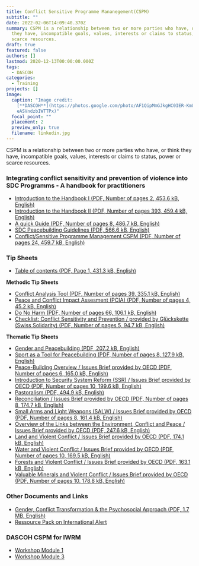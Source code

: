 ```yaml
---
title: Conflict Sensitive Programme Mananegement(CSPM)
subtitle: ""
date: 2022-02-06T14:09:40.370Z
summary: CSPM is a relationship between two or more parties who have, or think
  they have, incompatible goals, values, interests or claims to status, power or
  scarce resources.
draft: true
featured: false
authors: []
lastmod: 2020-12-13T00:00:00.000Z
tags:
  - DASCOH
categories:
  - Training
projects: []
image:
  caption: "Image credit:
    [**DASCOH**](https://photos.google.com/photo/AF1QipMmGJkgHC0IER-KmUyZSv0GdO\
    eASVndzbIWTTPx)"
  focal_point: ""
  placement: 2
  preview_only: true
  filename: linkedin.jpg
---
```


CSPM is a relationship between two or more parties who have, or think they have, incompatible goals, values, interests or claims to status, power or scarce resources. 

### **Integrating conflict sensitivity and prevention of violence into SDC Programms - A handbook for practitioners**

- [Introduction to the Handbook I (PDF, Number of pages 2, 453.6 kB, English)](https://www.eda.admin.ch/content/dam/deza/en/documents/themen/fragile-kontexte/159271-cspm-int1_EN.pdf)
- [Introduction to the Handbook II (PDF, Number of pages 393, 459.4 kB, English)](https://www.eda.admin.ch/content/dam/deza/en/documents/themen/fragile-kontexte/159282-cspm-int2_EN.pdf)
- [A quick Guide (PDF, Number of pages 8, 486.7 kB, English)](https://www.eda.admin.ch/content/dam/deza/en/documents/themen/fragile-kontexte/159283-cspm-quick-guide_EN.pdf)
- [SDC Peacebuilding Guidelines (PDF, 566.6 kB, English)](https://www.eda.admin.ch/content/dam/deza/en/documents/themen/fragile-kontexte/159291-peacebuilding-guidelines_EN.pdf)
- [Conflict/Sensitive Programme Management CSPM (PDF, Number of pages 24, 459.7 kB, English)](https://www.eda.admin.ch/content/dam/deza/en/documents/themen/fragile-kontexte/159292-cspm_EN.pdf)

### **Tip Sheets**

- [Table of contents (PDF, Page 1, 431.3 kB, English)](https://www.eda.admin.ch/content/dam/deza/en/documents/themen/fragile-kontexte/159294-tip-sheet-toc_EN.pdf)

**Methodic Tip Sheets**

- [Conflict Analysis Tool (PDF, Number of pages 39, 335.1 kB, English)](https://www.eda.admin.ch/content/dam/deza/en/documents/themen/fragile-kontexte/92755-tip-sheet-cat_EN.pdf)
- [Peace and Conflict Impact Assesment (PCIA) (PDF, Number of pages 4, 45.2 kB, English)](https://www.eda.admin.ch/content/dam/deza/en/documents/themen/fragile-kontexte/92756-tip-sheet-pcia_EN.pdf)
- [Do No Harm (PDF, Number of pages 66, 106.1 kB, English)](https://www.eda.admin.ch/content/dam/deza/en/documents/themen/fragile-kontexte/92757-tip-sheet-do-no-harm_EN.pdf)
- [Checklist: Conflict Sensitivity and Prevention / provided by Glückskette (Swiss Solidarity) (PDF, Number of pages 5, 94.7 kB, English)](https://www.eda.admin.ch/content/dam/deza/en/documents/themen/fragile-kontexte/92758-checklist-konfliktsensibilitaet-praevention_EN.pdf)

**Thematic Tip Sheets**

- [Gender and Peacebuilding (PDF, 207.2 kB, English)](https://www.eda.admin.ch/content/dam/deza/en/documents/themen/fragile-kontexte/92759-gender-peacebuilding_EN.pdf)
- [Sport as a Tool for Peacebuilding (PDF, Number of pages 8, 127.9 kB, English)](https://www.eda.admin.ch/content/dam/deza/en/documents/themen/fragile-kontexte/92813-sport-mittel-friedensentwicklung_EN.pdf)
- [Peace-Building Overview / Issues Brief provided by OECD (PDF, Number of pages 6, 165.0 kB, English)](https://www.eda.admin.ch/content/dam/deza/en/documents/themen/fragile-kontexte/92802-peace-building-overview_EN.pdf)
- [Introduction to Security System Reform (SSR) / Issues Brief provided by OECD (PDF, Number of pages 10, 199.6 kB, English)](https://www.eda.admin.ch/content/dam/deza/en/documents/themen/fragile-kontexte/92803-introduction-security-system-reform_EN.pdf)
- [Pastoralism (PDF, 494.9 kB, English)](https://www.eda.admin.ch/content/dam/deza/en/documents/themen/fragile-kontexte/159309-pastoralism_EN.pdf)
- [Reconciliation / Issues Brief provided by OECD (PDF, Number of pages 8, 174.7 kB, English)](https://www.eda.admin.ch/content/dam/deza/en/documents/themen/fragile-kontexte/92763-reconciliation_EN.pdf)
- [Small Arms and Light Weapons (SALW) / Issues Brief provided by OECD (PDF, Number of pages 8, 161.4 kB, English)](https://www.eda.admin.ch/content/dam/deza/en/documents/themen/fragile-kontexte/92805-small-arms-light-weapons_EN.pdf)
- [Overview of the Links between the Environment, Conflict and Peace / Issues Brief provided by OECD (PDF, 247.6 kB, English)](https://www.eda.admin.ch/content/dam/deza/en/documents/themen/fragile-kontexte/92806-overview-environment-conflict-peace_EN.pdf)
- [Land and Violent Conflict / Issues Brief provided by OECD (PDF, 174.1 kB, English)](https://www.eda.admin.ch/content/dam/deza/en/documents/themen/fragile-kontexte/92766-land-violent-conflict_EN.pdf)
- [Water and Violent Conflict / Issues Brief provided by OECD (PDF, Number of pages 10, 169.5 kB, English)](https://www.eda.admin.ch/content/dam/deza/en/documents/themen/fragile-kontexte/92767-water-violent-conflict_EN.pdf)
- [Forests and Violent Conflict / Issues Brief provided by OECD (PDF, 163.1 kB, English)](https://www.eda.admin.ch/content/dam/deza/en/documents/themen/fragile-kontexte/92807-forests-violent-conflict_EN.pdf)
- [Valuable Minerals and Violent Conflict / Issues Brief provided by OECD (PDF, Number of pages 10, 178.8 kB, English)](https://www.eda.admin.ch/content/dam/deza/en/documents/themen/fragile-kontexte/92769-valuable-minerals-violent-conflict_EN.pdf)

### **Other Documents and Links**

- [Gender, Conflict Transformation &amp; the Psychosocial Approach (PDF, 1.7 MB, English)](https://www.eda.admin.ch/content/dam/deza/en/documents/themen/gender/91135-arbeitshilfe-gender-konflikttrans-psychosoz-ansatz_EN.pdf)
- [Ressource Pack on International Alert](http://www.international-alert.org/what-we-work)

### **DASCOH CSPM for IWRM**
- [Workshop Module 1](https://drive.google.com/open?id=0BwPFONRwU7GXbXJWaXYwTk1qUWs)
- [Workshop Module 3](https://drive.google.com/open?id=1yoL7C5Y7yfSEHqBRws-vNYC37JFVsi8A)
